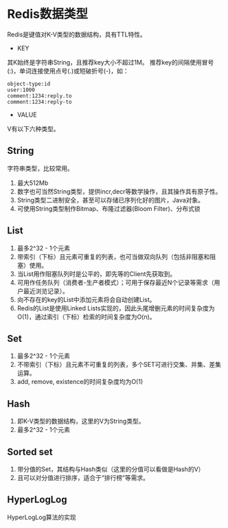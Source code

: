 # Redis数据类型
Redis是键值对K-V类型的数据结构，具有TTL特性。
- KEY

其K始终是字符串String，且推荐key大小不超过1M。
推荐key的间隔使用冒号(:)，单词连接使用点号(.)或短破折号(-)，如：
```
object-type:id
user:1000
comment:1234:reply.to
comment:1234:reply-to
```
- VALUE

V有以下六种类型。
## String
字符串类型，比较常用。
1. 最大512Mb
2. 数字也可当然String类型，提供incr,decr等数学操作，且其操作具有原子性。
3. String类型二进制安全，甚至可以存储已序列化好的图片，Java对象。
4. 可使用String类型制作Bitmap、布隆过滤器(Bloom Filter)、分布式锁

## List
1. 最多2^32 - 1个元素
2. 带索引（下标）且元素可重复的列表，也可当做双向队列（包括非阻塞和阻塞）使用。
3. 当List用作阻塞队列时是公平的，即先等的Client先获取到。
4. 可用作任务队列（消费者-生产者模式）；可用于保存最近N个记录等需求（用户最近浏览记录）。
5. 向不存在的key的List中添加元素将会自动创建List。
6. Redis的List是使用Linked Lists实现的，因此头尾增删元素的时间复杂度为O(1)，通过索引（下标）检索的时间复杂度为O(n)。

## Set
1. 最多2^32 - 1个元素
2. 不带索引（下标）且元素不可重复的列表，多个SET可进行交集、并集、差集运算。
3. add, remove, existence的时间复杂度均为O(1)

## Hash
1. 即K-V类型的数据结构，这里的V为String类型。
2. 最多2^32 - 1个元素

## Sorted set
1. 带分值的Set，其结构与Hash类似（这里的分值可以看做是Hash的V）
2. 且可以对分值进行排序，适合于“排行榜”等需求。

## HyperLogLog
HyperLogLog算法的实现